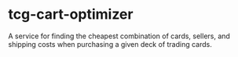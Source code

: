 # tcg-cart-optimizer
A service for finding the cheapest combination of cards, sellers, and shipping costs when purchasing a given deck of trading cards.
